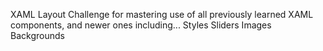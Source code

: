 XAML Layout Challenge for mastering use of all previously learned XAML components, and newer ones including...
Styles
Sliders
Images
Backgrounds
